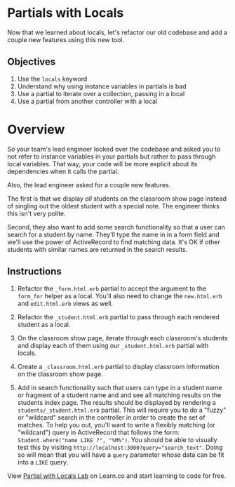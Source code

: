 # Partials with Locals

Now that we learned about locals, let's refactor our old codebase and add a
couple new features using this new tool.

## Objectives

1. Use the `locals` keyword
2. Understand why using instance variables in partials is bad
3. Use a partial to iterate over a collection, passing in a local
4. Use a partial from another controller with a local

# Overview

So your team's lead engineer looked over the codebase and asked you to not refer
to instance variables in your partials but rather to pass through local
variables. That way, your code will be more explicit about its dependencies
when it calls the partial.

Also, the lead engineer asked for a couple new features.

The first is that we display _all_ students on the classroom show page instead
of singling out the oldest student with a special note. The engineer thinks
this isn't very polite.
 
Second, they also want to add some search functionality so that a user can
search for a student by name. They'll type the name in in a form field and
we'll use the power of ActiveRecord to find matching data. It's OK if other
students with similar names are returned in the search results.

## Instructions

1. Refactor the `_form.html.erb` partial to accept the argument to the
   `form_for` helper as a local. You'll also need to change the `new.html.erb` and
   `edit.html.erb` views as well.

2. Refactor the `_student.html.erb` partial to pass through each rendered
   student as a local.

3. On the classroom show page, iterate through each classroom's students and
   display each of them using our `_student.html.erb` partial with locals.

4. Create a `_classroom.html.erb` partial to display classroom information on
   the classroom show page.

5. Add in search functionality such that users can type in a student name or
   fragment of a student name and and see all matching results on the students
   index page. The results should be displayed by rendering a
   `students/_student.html.erb` partial. This will require you to do a "fuzzy"
   or "wildcard" search in the controller in order to create the set of
   matches.  To help you out, you'll want to write a flexibly matching (or
   "wildcard") query in ActiveRecord that follows the form: `Student.where("name
   LIKE ?", "%M%")`. You should be able to visually test this by visiting
   `http://localhost:3000?query="search_text"`. Doing so will mean that you will
   have a `query` parameter whose data can be fit into a `LIKE` query.

<p data-visibility='hidden'>View <a href='https://learn.co/lessons/partial-locals-lab'>Partial with Locals Lab</a> on Learn.co and start learning to code for free.</p>
